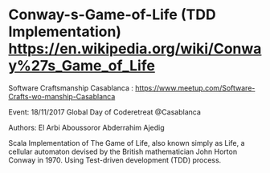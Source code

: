 # Conway-s-Game-of-Life (TDD Implementation) https://en.wikipedia.org/wiki/Conway%27s_Game_of_Life

 Software Craftsmanship Casablanca : https://www.meetup.com/Software-Crafts-wo-manship-Casablanca
 
 Event: 18/11/2017  Global Day of Coderetreat @Casablanca
 
 Authors:
          El Arbi Aboussoror
          Abderrahim Ajedig

Scala Implementation of The Game of Life, also known simply as Life, a cellular automaton devised by the British mathematician John Horton Conway in 1970. Using Test-driven development (TDD) process. 
